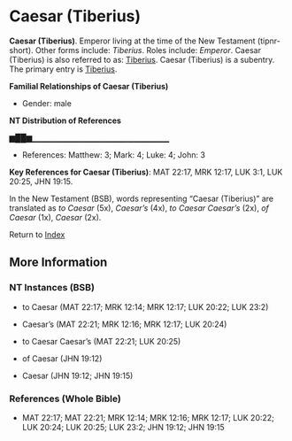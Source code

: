 # Caesar (Tiberius)
**Caesar (Tiberius)**. 
Emperor living at the time of the New Testament (tipnr-short). 
Other forms include: 
*Tiberius*. 
Roles include: 
_Emperor_. 
Caesar (Tiberius) is also referred to as: 
[Tiberius](Tiberius.md). 
Caesar (Tiberius) is a subentry. The primary entry is 
[Tiberius](Tiberius.md). 




**Familial Relationships of Caesar (Tiberius)**


* Gender: male


**NT Distribution of References**

▆██▆▁▁▁▁▁▁▁▁▁▁▁▁▁▁▁▁▁▁▁▁▁▁▁
* References: Matthew: 3; Mark: 4; Luke: 4; John: 3



**Key References for Caesar (Tiberius)**: 
MAT 22:17, MRK 12:17, LUK 3:1, LUK 20:25, JHN 19:15. 




In the New Testament (BSB), words representing “Caesar (Tiberius)” are translated as 
*to Caesar* (5x), *Caesar’s* (4x), *to Caesar Caesar’s* (2x), *of Caesar* (1x), *Caesar* (2x). 


Return to [Index](00-Index.md)

## More Information

### NT Instances (BSB)

* to Caesar (MAT 22:17; MRK 12:14; MRK 12:17; LUK 20:22; LUK 23:2)

* Caesar’s (MAT 22:21; MRK 12:16; MRK 12:17; LUK 20:24)

* to Caesar Caesar’s (MAT 22:21; LUK 20:25)

* of Caesar (JHN 19:12)

* Caesar (JHN 19:12; JHN 19:15)



### References (Whole Bible)

* MAT 22:17; MAT 22:21; MRK 12:14; MRK 12:16; MRK 12:17; LUK 20:22; LUK 20:24; LUK 20:25; LUK 23:2; JHN 19:12; JHN 19:15



